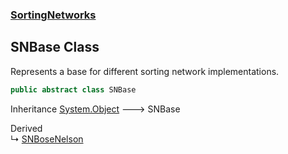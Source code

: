 ### [SortingNetworks](SortingNetworks.md 'SortingNetworks')
## SNBase Class
Represents a base for different sorting network implementations.  
```csharp
public abstract class SNBase
```

Inheritance [System.Object](https://docs.microsoft.com/en-us/dotnet/api/System.Object 'System.Object') &#129106; SNBase  

Derived  
&#8627; [SNBoseNelson](SortingNetworks_SNBoseNelson.md 'SortingNetworks.SNBoseNelson')  
